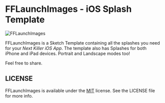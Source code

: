 FFLaunchImages - iOS Splash Template
===============

![FFLaunchImages](https://s3.amazonaws.com/f.cl.ly/items/3w0H1H0p2l2S1M3u2U3N/Preview.png)

FFLaunchImages is a Sketch Template containing all the splashes you need for your *Next Killer iOS App*. The template also has Splashes for both iPhone and iPad devices. Portrait and Landscape modes too!

Feel free to share. 

## LICENSE
FFLaunchImages is available under the [MIT](http://opensource.org/licenses/MIT) license. See the LICENSE file for more info.

